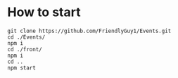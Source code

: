 # How to start

```
git clone https://github.com/FriendlyGuy1/Events.git
cd ./Events/
npm i
cd ./front/
npm i
cd ..
npm start
```
